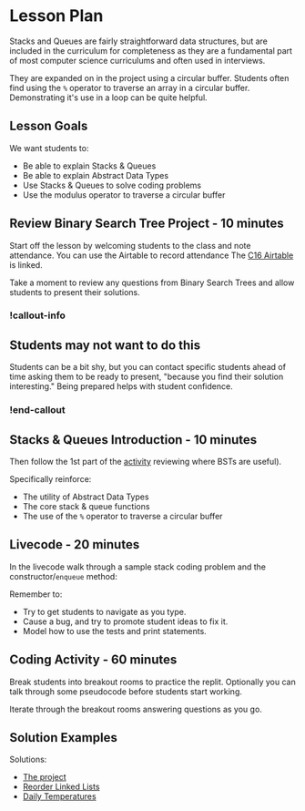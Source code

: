 # Lesson Plan

Stacks and Queues are fairly straightforward data structures, but are included in the curriculum for completeness as they are a fundamental part of most computer science curriculums and often used in interviews.

They are expanded on in the project using a circular buffer. Students often find using the `%` operator to traverse an array in a circular buffer. Demonstrating it's use in a loop can be quite helpful.

## Lesson Goals

We want students to:

- Be able to explain Stacks & Queues
- Be able to explain Abstract Data Types
- Use Stacks & Queues to solve coding problems
- Use the modulus operator to traverse a circular buffer

## Review Binary Search Tree Project - 10 minutes

Start off the lesson by welcoming students to the class and note attendance. You can use the Airtable to record attendance The [C16 Airtable](https://airtable.com/appkfPQ769uxQLSei/tbl6oiA8ZG1wKUonM/viwgf4wesbLFMlg1L?blocks=hide) is linked.

Take a moment to review any questions from Binary Search Trees and allow students to present their solutions.

### !callout-info

## Students may not want to do this

Students can be a bit shy, but you can contact specific students ahead of time asking them to be ready to present, "because you find their solution interesting."  Being prepared helps with student confidence.

### !end-callout

## Stacks & Queues Introduction - 10 minutes

Then follow the 1st part of the [activity](./01-stacks-and-queues.md) reviewing where BSTs are useful).  

Specifically reinforce:

- The utility of Abstract Data Types
- The core stack & queue functions
- The use of the `%` operator to traverse a circular buffer

## Livecode - 20 minutes

In the livecode walk through a sample stack coding problem and the constructor/`enqueue` method:

Remember to:

- Try to get students to navigate as you type.  
- Cause a bug, and try to promote student ideas to fix it.
- Model how to use the tests and print statements.

## Coding Activity - 60 minutes

Break students into breakout rooms to practice the replit. Optionally you can talk through some pseudocode before students start working.

Iterate through the breakout rooms answering questions as you go.

## Solution Examples

Solutions:

- [The project](https://github.com/adagold/stacks-queues/tree/python-solution)
- [Reorder Linked Lists](https://replit.com/@adadev/reorderlinkedlist-Solution)
- [Daily Temperatures](https://replit.com/@adadev/Daily-Temperatures-Solution#main.py)
